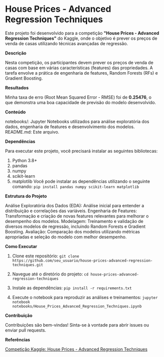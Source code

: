 # House Prices - Advanced Regression Techniques

Este projeto foi desenvolvido para a competição **"House Prices - Advanced Regression Techniques"** do Kaggle, onde o objetivo é prever os preços de venda de casas utilizando técnicas avançadas de regressão.

**Descrição**

Nesta competição, os participantes devem prever os preços de venda de casas com base em várias características (features) das propriedades. A tarefa envolve a prática de engenharia de features, Random Forests (RFs) e Gradient Boosting.

**Resultados**

Minha taxa de erro (Root Mean Squared Error - RMSE) foi de **0.25476**, o que demonstra uma boa capacidade de previsão do modelo desenvolvido.

**Conteúdo**

notebooks/: Jupyter Notebooks utilizados para análise exploratória dos dados, engenharia de features e desenvolvimento dos modelos.
README.md: Este arquivo.

**Dependências**

Para executar este projeto, você precisará instalar as seguintes bibliotecas:

1. Python 3.8+
2. pandas
3. numpy
4. scikit-learn
5. matplotlib
Você pode instalar as dependências utilizando o seguinte comando:
```pip install pandas numpy scikit-learn matplotlib```

**Estrutura do Projeto**

Análise Exploratória dos Dados (EDA): Análise inicial para entender a distribuição e correlações das variáveis.
Engenharia de Features: Transformação e criação de novas features relevantes para melhorar o desempenho dos modelos.
Modelagem: Treinamento e validação de diversos modelos de regressão, incluindo Random Forests e Gradient Boosting.
Avaliação: Comparação dos modelos utilizando métricas apropriadas e seleção do modelo com melhor desempenho.

**Como Executar**

1. Clone este repositório:
```git clone https://github.com/seu_usuario/house-prices-advanced-regression-techniques.git```

2. Navegue até o diretório do projeto:
```cd house-prices-advanced-regression-techniques```

3. Instale as dependências:
```pip install -r requirements.txt```

4. Execute o notebook para reproduzir as análises e treinamentos:
```jupyter notebook notebooks/House_Prices_Advanced_Regression_Techniques.ipynb```

**Contribuição**

Contribuições são bem-vindas! Sinta-se à vontade para abrir issues ou enviar pull requests.

**Referências**

[Competição Kaggle: House Prices - Advanced Regression Techniques](https://www.kaggle.com/competitions/house-prices-advanced-regression-techniques/overview)

